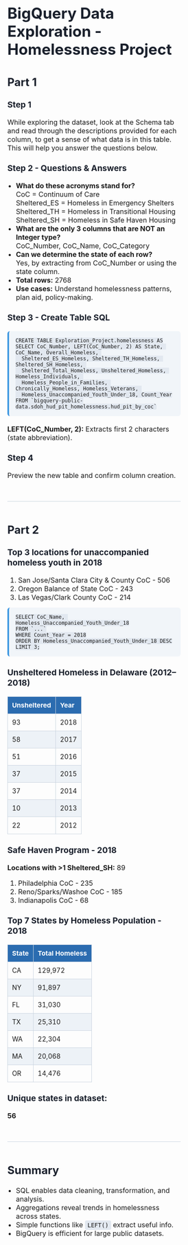 <!DOCTYPE html>
<html lang="en">
<head>
  <meta charset="UTF-8" />
  <meta name="viewport" content="width=device-width, initial-scale=1" />
  <title>BigQuery Homelessness Project</title>
  <link href="https://fonts.googleapis.com/css2?family=Inter:wght@400;600;700&display=swap" rel="stylesheet">
  <style>
    * {
      box-sizing: border-box;
      scroll-behavior: smooth;
    }

    body {
      font-family: 'Inter', sans-serif;
      margin: 0 auto;
      padding: 20px;
      max-width: 1000px;
      line-height: 1.8;
      color: #2c3e50;
      background: #f9fafb;
      animation: fadeIn 1.2s ease-in;
    }

    h1, h2, h3, h4 {
      color: #1a202c;
    }

    h1 {
      font-size: 2.2rem;
      margin-top: 30px;
    }

    h2 {
      font-size: 1.6rem;
      margin-top: 40px;
    }

    h3, h4 {
      font-size: 1.2rem;
      margin-top: 25px;
    }

    p, li {
      font-size: 1rem;
    }

    code {
      background-color: #e2e8f0;
      padding: 3px 6px;
      border-radius: 4px;
      font-family: monospace;
    }

    pre {
      background: #f1f5f9;
      border-left: 4px solid #4299e1;
      padding: 15px;
      overflow-x: auto;
      border-radius: 6px;
      margin-bottom: 20px;
    }

    table {
      width: 100%;
      border-collapse: collapse;
      margin: 20px 0;
      font-size: 0.95rem;
    }

    th, td {
      border: 1px solid #cbd5e0;
      padding: 10px;
      text-align: left;
    }

    th {
      background-color: #2b6cb0;
      color: white;
    }

    tr:nth-child(even) {
      background-color: #edf2f7;
    }

    ul {
      padding-left: 20px;
    }

    ol {
      padding-left: 25px;
    }

    hr {
      border: none;
      border-top: 1px solid #cbd5e0;
      margin: 50px 0;
    }

    @keyframes fadeIn {
      from { opacity: 0; transform: translateY(20px); }
      to { opacity: 1; transform: translateY(0); }
    }

    @media (max-width: 768px) {
      body {
        padding: 15px;
      }

      h1 {
        font-size: 1.6rem;
      }

      h2 {
        font-size: 1.3rem;
      }
    }
  </style>
</head>
<body>

  <h1>BigQuery Data Exploration - Homelessness Project</h1>

  <h2>Part 1</h2>
  <h3>Step 1</h3>
  <p>While exploring the dataset, look at the Schema tab and read through the descriptions provided for each column, to get a sense of what data is in this table. This will help you answer the questions below.</p>

  <h3>Step 2 - Questions & Answers</h3>
  <ul>
    <li><strong>What do these acronyms stand for?</strong><br />
      CoC = Continuum of Care<br />
      Sheltered_ES = Homeless in Emergency Shelters<br />
      Sheltered_TH = Homeless in Transitional Housing<br />
      Sheltered_SH = Homeless in Safe Haven Housing
    </li>
    <li><strong>What are the only 3 columns that are NOT an Integer type?</strong><br />
      CoC_Number, CoC_Name, CoC_Category
    </li>
    <li><strong>Can we determine the state of each row?</strong><br />
      Yes, by extracting from CoC_Number or using the state column.
    </li>
    <li><strong>Total rows:</strong> 2768</li>
    <li><strong>Use cases:</strong> Understand homelessness patterns, plan aid, policy-making.</li>
  </ul>

  <h3>Step 3 - Create Table SQL</h3>
  <pre><code>CREATE TABLE Exploration_Project.homelessness AS
SELECT CoC_Number, LEFT(CoC_Number, 2) AS State, CoC_Name, Overall_Homeless, 
  Sheltered_ES_Homeless, Sheltered_TH_Homeless, Sheltered_SH_Homeless, 
  Sheltered_Total_Homeless, Unsheltered_Homeless, Homeless_Individuals, 
  Homeless_People_in_Families, Chronically_Homeless, Homeless_Veterans, 
  Homeless_Unaccompanied_Youth_Under_18, Count_Year
FROM `bigquery-public-data.sdoh_hud_pit_homelessness.hud_pit_by_coc`</code></pre>

  <p><strong>LEFT(CoC_Number, 2):</strong> Extracts first 2 characters (state abbreviation).</p>

  <h3>Step 4</h3>
  <p>Preview the new table and confirm column creation.</p>

  <hr />

  <h2>Part 2</h2>
  <h3>Top 3 locations for unaccompanied homeless youth in 2018</h3>
  <ol>
    <li>San Jose/Santa Clara City & County CoC - 506</li>
    <li>Oregon Balance of State CoC - 243</li>
    <li>Las Vegas/Clark County CoC - 214</li>
  </ol>

  <pre><code>SELECT CoC_Name, Homeless_Unaccompanied_Youth_Under_18
FROM `...`
WHERE Count_Year = 2018
ORDER BY Homeless_Unaccompanied_Youth_Under_18 DESC
LIMIT 3;</code></pre>

  <h3>Unsheltered Homeless in Delaware (2012–2018)</h3>
  <table>
    <thead><tr><th>Unsheltered</th><th>Year</th></tr></thead>
    <tbody>
      <tr><td>93</td><td>2018</td></tr>
      <tr><td>58</td><td>2017</td></tr>
      <tr><td>51</td><td>2016</td></tr>
      <tr><td>37</td><td>2015</td></tr>
      <tr><td>37</td><td>2014</td></tr>
      <tr><td>10</td><td>2013</td></tr>
      <tr><td>22</td><td>2012</td></tr>
    </tbody>
  </table>

  <h3>Safe Haven Program - 2018</h3>
  <p><strong>Locations with >1 Sheltered_SH:</strong> 89</p>
  <ol>
    <li>Philadelphia CoC - 235</li>
    <li>Reno/Sparks/Washoe CoC - 185</li>
    <li>Indianapolis CoC - 68</li>
  </ol>

  <h3>Top 7 States by Homeless Population - 2018</h3>
  <table>
    <thead><tr><th>State</th><th>Total Homeless</th></tr></thead>
    <tbody>
      <tr><td>CA</td><td>129,972</td></tr>
      <tr><td>NY</td><td>91,897</td></tr>
      <tr><td>FL</td><td>31,030</td></tr>
      <tr><td>TX</td><td>25,310</td></tr>
      <tr><td>WA</td><td>22,304</td></tr>
      <tr><td>MA</td><td>20,068</td></tr>
      <tr><td>OR</td><td>14,476</td></tr>
    </tbody>
  </table>

  <h3>Unique states in dataset:</h3>
  <p><strong>56</strong></p>

  <hr />

  <h2>Summary</h2>
  <ul>
    <li>SQL enables data cleaning, transformation, and analysis.</li>
    <li>Aggregations reveal trends in homelessness across states.</li>
    <li>Simple functions like <code>LEFT()</code> extract useful info.</li>
    <li>BigQuery is efficient for large public datasets.</li>
  </ul>
</body>
</html>
